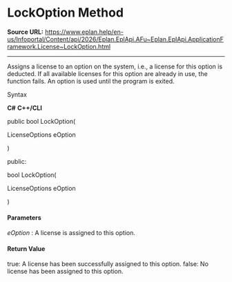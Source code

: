 # LockOption Method

**Source URL:** https://www.eplan.help/en-us/Infoportal/Content/api/2026/Eplan.EplApi.AFu~Eplan.EplApi.ApplicationFramework.License~LockOption.html

---

Assigns a license to an option on the system, i.e., a license for this option is deducted. If all available licenses for this option are already in use, the function fails. An option is used until the program is exited.

Syntax

**C#**
**C++/CLI**


public bool LockOption( 

   LicenseOptions eOption

)

public:

bool LockOption( 

   LicenseOptions eOption

)


#### Parameters

*eOption*
:   A license is assigned to this option.

#### Return Value

true: A license has been successfully assigned to this option. false: No license has been assigned to this option.
